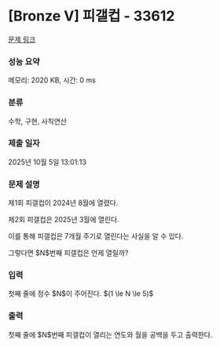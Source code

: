 # [Bronze V] 피갤컵 - 33612 

[문제 링크](https://www.acmicpc.net/problem/33612) 

### 성능 요약

메모리: 2020 KB, 시간: 0 ms

### 분류

수학, 구현, 사칙연산

### 제출 일자

2025년 10월 5일 13:01:13

### 문제 설명

<p>제1회 피갤컵이 2024년 8월에 열렸다.  </p>

<p>제2회 피갤컵은 2025년 3월에 열린다.  </p>

<p>이를 통해 피갤컵은 7개월 주기로 열린다는 사실을 알 수 있다.  </p>

<p>그렇다면 $N$번째 피갤컵은 언제 열릴까?</p>

### 입력 

 <p>첫째 줄에 정수 $N$이 주어진다. $(1 \le N \le 5)$</p>

### 출력 

 <p>첫째 줄에 $N$번째 피갤컵이 열리는 연도와 월을 공백을 두고 출력한다.</p>

